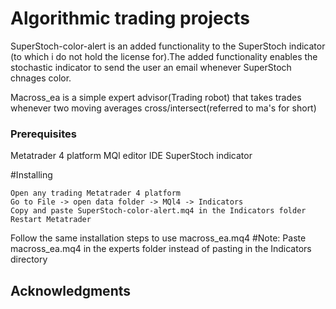 # Algorithmic trading projects

SuperStoch-color-alert is an added functionality to the SuperStoch indicator
(to which i do not hold the license for).The added functionality enables the
stochastic indicator to send the user an email whenever SuperStoch chnages color.

Macross_ea is a simple expert advisor(Trading robot) that takes trades whenever
two moving averages cross/intersect(referred to ma's for short)

### Prerequisites

Metatrader 4 platform
MQl editor IDE
SuperStoch indicator

#Installing

```
Open any trading Metatrader 4 platform
Go to File -> open data folder -> MQl4 -> Indicators
Copy and paste SuperStoch-color-alert.mq4 in the Indicators folder
Restart Metatrader
```

Follow the same installation steps to use macross_ea.mq4
#Note:
Paste macross_ea.mq4 in the experts folder instead of pasting in the Indicators
directory

## Acknowledgments



